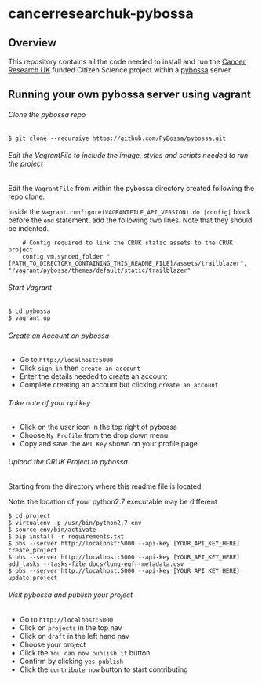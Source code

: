 # cancerresearchuk-pybossa

## Overview

This repository contains all the code needed to install and run the [Cancer Research UK](http://www.cancerresearchuk.org/) 
funded Citizen Science project within a [pybossa](http://pybossa.com/) server. 

## Running your own pybossa server using vagrant

###### Clone the pybossa repo
```
$ git clone --recursive https://github.com/PyBossa/pybossa.git
```

###### Edit the VagrantFile to include the image, styles and scripts needed to run the project
Edit the `VagrantFile` from within the pybossa directory created following the repo clone.

Inside the `Vagrant.configure(VAGRANTFILE_API_VERSION) do |config|` block before the `end` statement, add the following
two lines. Note that they should be indented.

```
    # Config required to link the CRUK static assets to the CRUK project
    config.vm.synced_folder "[PATH_TO_DIRECTORY_CONTAINING_THIS_README_FILE]/assets/trailblazer", "/vagrant/pybossa/themes/default/static/trailblazer"
```

###### Start Vagrant
```
$ cd pybossa
$ vagrant up
```

###### Create an Account on pybossa
- Go to `http://localhost:5000`
- Click `sign in` then `create an account`
- Enter the details needed to create an account
- Complete creating an account but clicking `create an account`

###### Take note of your api key
- Click on the user icon in the top right of pybossa
- Choose `My Profile` from the drop down menu
- Copy and save the `API Key` shown on your profile page

###### Upload the CRUK Project to pybossa
Starting from the directory where this readme file is located:

Note: the location of your python2.7 executable may be different

```
$ cd project
$ virtualenv -p /usr/bin/python2.7 env
$ source env/bin/activate
$ pip install -r requirements.txt
$ pbs --server http://localhost:5000 --api-key [YOUR_API_KEY_HERE] create_project
$ pbs --server http://localhost:5000 --api-key [YOUR_API_KEY_HERE] add_tasks --tasks-file docs/lung-egfr-metadata.csv
$ pbs --server http://localhost:5000 --api-key [YOUR_API_KEY_HERE] update_project
```

###### Visit pybossa and publish your project
- Go to `http://localhost:5000`
- Click on `projects` in the top nav
- Click on `draft` in the left hand nav
- Choose your project
- Click the `You can now publish it` button
- Confirm by clicking `yes publish`
- Click the `contribute now` button to start contributing
